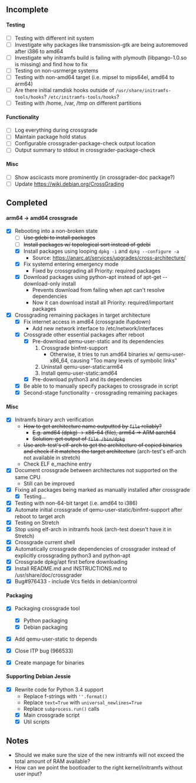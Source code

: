 Incomplete
---
#### Testing
- [ ] Testing with different init system
- [ ] Investigate why packages like transmission-gtk are being autoremoved after i386 to amd64
- [ ] Investigate why initramfs build is failing with plymouth (libpango-1.0.so is missing) and find how to fix
- [ ] Testing on non-usrmerge systems
- [ ] Testing with non-amd64 target (i.e. mipsel to mips64el, amd64 to arm64)
- [ ] Are there initial ramdisk hooks outside of `/usr/share/initramfs-tools/hooks`? `/etc/initramfs-tools/hooks`?
- [ ] Testing with /home, /var, /tmp on different partitions

#### Functionality
- [ ] Log everything during crossgrade
- [ ] Maintain package hold status
- [ ] Configurable crossgrader-package-check output location
- [ ] Output summary to stdout in crossgrader-package-check

#### Misc
- [ ] Show asciicasts more prominently (in crossgrader-doc package?)
- [ ] Update https://wiki.debian.org/CrossGrading

Completed
---
#### arm64 -> amd64 crossgrade
- [x] Rebooting into a non-broken state
    - [ ] ~~Use gdebi to install packages~~
    - [ ] ~~Install packages w/ topological sort instead of gdebi~~
    - [x] Install packages using looping `dpkg -i` and `dpkg --configure -a`
        - Source: https://anarc.at/services/upgrades/cross-architecture/
    - [x] Fix systemd entering emergency mode
        - Fixed by crossgrading all Priority: required packages
    - [x] Download packages using python-apt instead of apt-get --download-only install
        - Prevents download from failing when apt can't resolve dependencies
        - Now it can download install all Priority: required/important packages
- [x] Crossgrading remaining packages in target architecture
    - [x] Fix internet access in amd64 (crossgrade ifupdown)
        - Add new network interface to /etc/network/interfaces
    - [x] Crossgrade other essential packages after reboot
        - [x] Pre-download qemu-user-static and its dependencies
            1. Crossgrade binfmt-support
                - Otherwise, it tries to run amd64 binaries w/ qemu-user-x86_64, causing "Too many levels of symbolic links"
            2. Uninstall qemu-user-static:arm64
            3. Install qemu-user-static:amd64
        - [x] Pre-download python3 and its dependencies
    - [x] Be able to to manually specify packages to crossgrade in script
    - [x] Second-stage functionality - crossgrading remaining packages

#### Misc
- [x] Initramfs binary arch verification
    - ~~How to get architecture name outputted by `file` reliably?~~
        - ~~E.g. amd64 (dpkg) -> x86-64 (file), arm64 -> ARM aarch64~~
        - ~~Solution: get output of `file /bin/dpkg`~~
    - ~~Use arch-test's elf-arch to get the architecture of copied binaries and check if it matches the target architecture~~ (arch-test's elf-arch not available in stretch)
    - Check ELF e_machine entry
- [x] Document crossgrade between architectures not supported on the same CPU
    - Still can be improved
- [x] Fixing all packages being marked as manually installed after crossgrade
    - [x] Testing...
- [x] Testing with non-64-bit target (i.e. amd64 to i386)
- [x] Automate initial crossgrade of qemu-user-static/binfmt-support after reboot to target arch
- [x] Testing on Stretch
- [x] Stop using elf-arch in initramfs hook (arch-test doesn't have it in Stretch)
- [x] Crossgrade current shell
- [x] Automatically crossgrade dependencies of crossgrader instead of explicitly crossgrading python3 and python-apt
- [x] Crossgrade dpkg/apt first before downloading
- [x] Install README.md and INSTRUCTIONS.md to /usr/share/doc/crossgrader
- [x] Bug#976433 - include Vcs fields in debian/control

#### Packaging
- [x] Packaging crossgrade tool
    - [x] Python packaging
    - [x] Debian packaging
- [x] Add qemu-user-static to depends
- [x] Close ITP bug (966533)
- [x] Create manpage for binaries


#### Supporting Debian Jessie
- [x] Rewrite code for Python 3.4 support
    - Replace f-strings with `''.format()`
    - Replace `text=True` with `universal_newlines=True`
    - Replace `subprocess.run()` calls
    - [x] Main crossgrade script
    - [x] Util scripts

Notes
---
- Should we make sure the size of the new initramfs will not exceed the total amount of RAM available?
- How can we point the bootloader to the right kernel/initramfs without user input?
